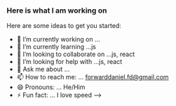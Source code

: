 ### Here is what I am working on



Here are some ideas to get you started:

- 🔭 I’m currently working on ...
- 🌱 I’m currently learning ...js
- 👯 I’m looking to collaborate on ...js, react
- 🤔 I’m looking for help with ...js, react
- 💬 Ask me about ...
- 📫 How to reach me: ... forwarddaniel.fd@gmail.com
- 😄 Pronouns: ... He/Him
- ⚡ Fun fact: ... I love speed
-->
